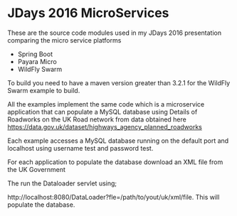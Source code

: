 # JDays 2016 MicroServices

These are the source code modules used in my JDays 2016 presentation comparing the micro service platforms
* Spring Boot
* Payara Micro
* WildFly Swarm

To build you need to have a maven version greater than 3.2.1 for the WildFly Swarm example to build.

All the examples implement the same code which is a microservice application that can populate a MySQL database using Details of Roadworks on the UK Road network from data obtained here https://data.gov.uk/dataset/highways_agency_planned_roadworks 

Each example accesses a MySQL database running on the default port and localhost using username test and password test.

For each application to populate the database download an XML file from the UK Government

The run the Dataloader servlet using;

http://localhost:8080/DataLoader?fle=/path/to/yout/uk/xml/file. This will populate the database.
